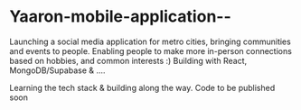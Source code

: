 # Yaaron-mobile-application--
Launching a social media application for metro cities, bringing communities and events to people. Enabling people to make more in-person connections based on hobbies, and common interests :)
Building with React, MongoDB/Supabase & ....

Learning the tech stack & building along the way. Code to be published soon
